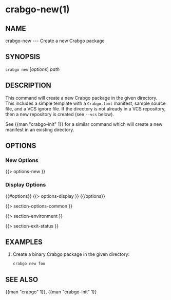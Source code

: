# crabgo-new(1)

## NAME

crabgo-new --- Create a new Crabgo package

## SYNOPSIS

`crabgo new` [_options_] _path_

## DESCRIPTION

This command will create a new Crabgo package in the given directory. This
includes a simple template with a `Crabgo.toml` manifest, sample source file,
and a VCS ignore file. If the directory is not already in a VCS repository,
then a new repository is created (see `--vcs` below).

See {{man "crabgo-init" 1}} for a similar command which will create a new manifest
in an existing directory.

## OPTIONS

### New Options

{{> options-new }}

### Display Options

{{#options}}
{{> options-display }}
{{/options}}

{{> section-options-common }}

{{> section-environment }}

{{> section-exit-status }}

## EXAMPLES

1. Create a binary Crabgo package in the given directory:

       crabgo new foo

## SEE ALSO
{{man "crabgo" 1}}, {{man "crabgo-init" 1}}
